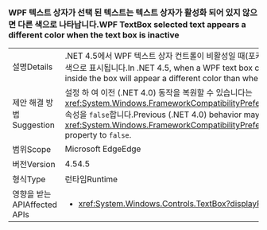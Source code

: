 ### <a name="wpf-textbox-selected-text-appears-a-different-color-when-the-text-box-is-inactive"></a><span data-ttu-id="ff2a5-101">WPF 텍스트 상자가 선택 된 텍스트는 텍스트 상자가 활성화 되어 있지 않으면 다른 색으로 나타납니다.</span><span class="sxs-lookup"><span data-stu-id="ff2a5-101">WPF TextBox selected text appears a different color when the text box is inactive</span></span>

|   |   |
|---|---|
|<span data-ttu-id="ff2a5-102">설명</span><span class="sxs-lookup"><span data-stu-id="ff2a5-102">Details</span></span>|<span data-ttu-id="ff2a5-103">.NET 4.5에서 WPF 텍스트 상자 컨트롤이 비활성일 때(포커스 없음) 상자 안의 선택된 텍스트가 컨트롤이 활성화될 때와 다른 색으로 표시됩니다.</span><span class="sxs-lookup"><span data-stu-id="ff2a5-103">In .NET 4.5, when a WPF text box control is inactive (it doesn't have focus), the selected text inside the box will appear a different color than when the control is active.</span></span>|
|<span data-ttu-id="ff2a5-104">제안 해결 방법</span><span class="sxs-lookup"><span data-stu-id="ff2a5-104">Suggestion</span></span>|<span data-ttu-id="ff2a5-105">설정 하 여 이전 (.NET 4.0) 동작을 복원할 수 있습니다는 <xref:System.Windows.FrameworkCompatibilityPreferences.AreInactiveSelectionHighlightBrushKeysSupported> 속성을 <code>false</code>합니다.</span><span class="sxs-lookup"><span data-stu-id="ff2a5-105">Previous (.NET 4.0) behavior may be restored by setting the <xref:System.Windows.FrameworkCompatibilityPreferences.AreInactiveSelectionHighlightBrushKeysSupported> property to <code>false</code>.</span></span>|
|<span data-ttu-id="ff2a5-106">범위</span><span class="sxs-lookup"><span data-stu-id="ff2a5-106">Scope</span></span>|<span data-ttu-id="ff2a5-107">Microsoft Edge</span><span class="sxs-lookup"><span data-stu-id="ff2a5-107">Edge</span></span>|
|<span data-ttu-id="ff2a5-108">버전</span><span class="sxs-lookup"><span data-stu-id="ff2a5-108">Version</span></span>|<span data-ttu-id="ff2a5-109">4.5</span><span class="sxs-lookup"><span data-stu-id="ff2a5-109">4.5</span></span>|
|<span data-ttu-id="ff2a5-110">형식</span><span class="sxs-lookup"><span data-stu-id="ff2a5-110">Type</span></span>|<span data-ttu-id="ff2a5-111">런타임</span><span class="sxs-lookup"><span data-stu-id="ff2a5-111">Runtime</span></span>|
|<span data-ttu-id="ff2a5-112">영향을 받는 API</span><span class="sxs-lookup"><span data-stu-id="ff2a5-112">Affected APIs</span></span>|<ul><li><xref:System.Windows.Controls.TextBox?displayProperty=nameWithType></li></ul>|

